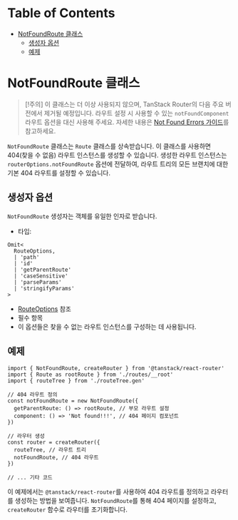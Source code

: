 # Table of Contents

- [NotFoundRoute 클래스](#notfoundroute-클래스)
  - [생성자 옵션](#생성자-옵션)
  - [예제](#예제)

# NotFoundRoute 클래스

> [!주의]
> 이 클래스는 더 이상 사용되지 않으며, TanStack Router의 다음 주요 버전에서 제거될 예정입니다.
> 라우트 설정 시 사용할 수 있는 `notFoundComponent` 라우트 옵션을 대신 사용해 주세요.
> 자세한 내용은 [Not Found Errors 가이드](../../guide/not-found-errors.md)를 참고하세요.

`NotFoundRoute` 클래스는 `Route` 클래스를 상속받습니다. 이 클래스를 사용하면 404(찾을 수 없음) 라우트 인스턴스를 생성할 수 있습니다. 생성한 라우트 인스턴스는 `routerOptions.notFoundRoute` 옵션에 전달하여, 라우트 트리의 모든 브랜치에 대한 기본 404 라우트를 설정할 수 있습니다.


## 생성자 옵션

`NotFoundRoute` 생성자는 객체를 유일한 인자로 받습니다.

- 타입:

```tsx
Omit<
  RouteOptions,
  | 'path'
  | 'id'
  | 'getParentRoute'
  | 'caseSensitive'
  | 'parseParams'
  | 'stringifyParams'
>
```

- [RouteOptions](./RouteOptionsType.md) 참조
- 필수 항목
- 이 옵션들은 찾을 수 없는 라우트 인스턴스를 구성하는 데 사용됩니다.


## 예제

```tsx
import { NotFoundRoute, createRouter } from '@tanstack/react-router'
import { Route as rootRoute } from './routes/__root'
import { routeTree } from './routeTree.gen'

// 404 라우트 정의
const notFoundRoute = new NotFoundRoute({
  getParentRoute: () => rootRoute, // 부모 라우트 설정
  component: () => 'Not found!!!', // 404 페이지 컴포넌트
})

// 라우터 생성
const router = createRouter({
  routeTree, // 라우트 트리
  notFoundRoute, // 404 라우트
})

// ... 기타 코드
```

이 예제에서는 `@tanstack/react-router`를 사용하여 404 라우트를 정의하고 라우터를 생성하는 방법을 보여줍니다. `NotFoundRoute`를 통해 404 페이지를 설정하고, `createRouter` 함수로 라우터를 초기화합니다.


